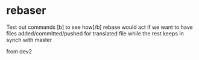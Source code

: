 # rebaser
Test out commands [b] to see how[/b] rebase would act if we want to have files added/committed/pushed for translated file while the rest keeps in synch with master

from dev2
